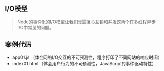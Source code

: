 
## I/O模型

> Node的事件化的I/O模型让我们无需担心互锁和并发这两个在多线程异步I/O中常见的问题。


## 案例代码

- app01.js （体会网络I/O交互的不可预测性，程序打印了不同网站的响应时间）
- index01.html （体会用户行为的不可预测性，JavaScript的事件驱动特性）